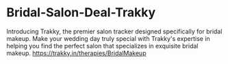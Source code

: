 # Bridal-Salon-Deal-Trakky
Introducing Trakky, the premier salon tracker designed specifically for bridal makeup. Make your wedding day truly special with Trakky's expertise in helping you find the perfect salon that specializes in exquisite bridal makeup.  https://trakky.in/therapies/BridalMakeup 
